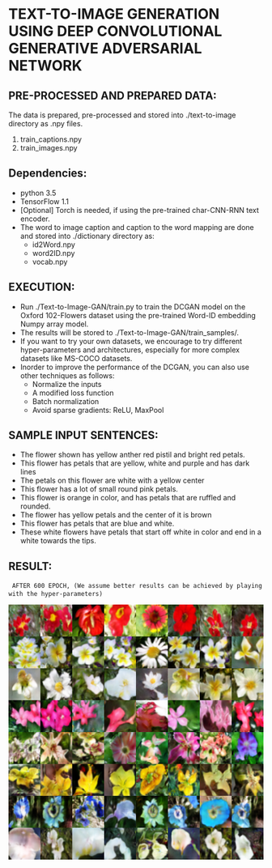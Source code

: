 # TEXT-TO-IMAGE GENERATION USING DEEP CONVOLUTIONAL GENERATIVE ADVERSARIAL NETWORK

## PRE-PROCESSED AND PREPARED DATA:
The  data is prepared, pre-processed and stored into ./text-to-image directory as .npy files.
1.	train_captions.npy
2.	train_images.npy

## Dependencies:
* python 3.5
* TensorFlow 1.1
* [Optional] Torch is needed, if using the pre-trained char-CNN-RNN text encoder.
* The word to image caption and caption to the word mapping are done and stored into ./dictionary directory as:
     * id2Word.npy
     * word2ID.npy
     * vocab.npy

## EXECUTION:
* Run ./Text-to-Image-GAN/train.py to train the DCGAN model on the Oxford 102-Flowers dataset using the pre-trained Word-ID embedding Numpy array model.
* The results will be stored to ./Text-to-Image-GAN/train_samples/.
* If you want to try your own datasets, we encourage to try different hyper-parameters and architectures, especially for more complex datasets like MS-COCO datasets.
* Inorder to improve the performance of the DCGAN, you can also use other techniques as follows:
    * Normalize the inputs
    * A modified loss function
    * Batch normalization
    * Avoid sparse gradients: ReLU, MaxPool

## SAMPLE INPUT SENTENCES:
* The flower shown has yellow anther red pistil and bright red petals.
* This flower has petals that are yellow, white and purple and has dark lines
* The petals on this flower are white with a yellow center
* This flower has a lot of small round pink petals.
* This flower is orange in color, and has petals that are ruffled and rounded.
* The flower has yellow petals and the center of it is brown
* This flower has petals that are blue and white.
* These white flowers have petals that start off white in color and end in a white towards the tips.

## RESULT:
     AFTER 600 EPOCH, (We assume better results can be achieved by playing with the hyper-parameters)
     
![Epoch 600](https://github.com/arunvignesh28/FYP/blob/master/Text%20to%20Image%20Conversion%20using%20DC-GAN/Text-to-Image%20GAN/output/train_599.png)
     
 


